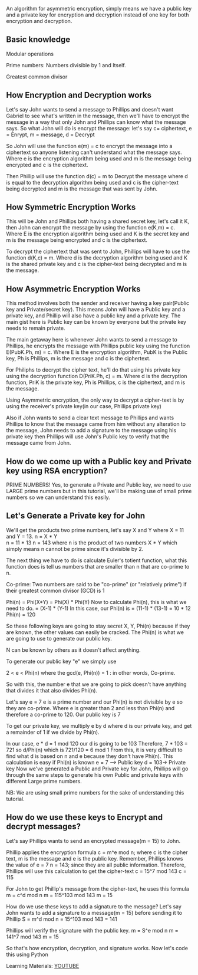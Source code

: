 An algorithm for asymmetric encryption, simply means we have a public key and a private key for encryption and decryption instead of one key for both encryption and decryption.

Basic knowledge
-----------------------
Modular operations

Prime numbers: Numbers divisible by 1 and Itself.

Greatest common divisor

How Encryption and Decryption works
---------------------------------------
Let's say John wants to send a message to Phillips and doesn't want Gabriel to see what's written in the message, then we'll have to encrypt the message in a way that only John and Phillips can know what the message says.
So what John will do is encrypt the message:
let's say c= ciphertext, e = Enrypt, m = message, d = Decrypt

So John will use the function e(m) = c to encrypt the message into a ciphertext so anyone listening can't understand what the message says. Where e is the encryption algorithm being used and m is the message being encrypted and c is the ciphertext.

Then Phillip will use the function d(c) = m to Decrypt the message where d is equal to the decryption algorithm being used and c is the cipher-text being decrypted and m is the message that was sent by John.

How Symmetric Encryption Works
--------------------------------
This will be John and Phillips both having a shared secret key, let's call it K, then John can encrypt the message by using the function e(K,m) = c. 
Where E is the encryption algorithm being used and K is the secret key and m is the message being encrypted and c is the ciphertext.

To decrypt the ciphertext that was sent to John, Phillips will have to use the function d(K,c) = m. Where d is the decryption algorithm being used and K is the shared private key and c is the cipher-text being decrypted and m is the message.

How Asymmetric Encryption Works
--------------------------------
This method involves both the sender and receiver having a key pair(Public key and Private/secret key). This means John will have a Public key and a private key, and Phillip will also have a public key and a private key. The main gist here is Public key can be known by everyone but the private key needs to remain private. 

The main getaway here is whenever John wants to send a message to Phillips, he encrypts the message with Phillips public key using the function E(PubK.Ph, m) = c. Where E is the encryption algorithm, PubK is the Public key, Ph is Phillips, m is the message and c is the ciphertext.

For Philiphs to decrypt the cipher text, he'll do that using his private key using the decryption function D(PriK.Ph, c) = m. Where d is the decryption function, PriK is the private key, Ph is Phillips, c is the ciphertext, and m is the message.

Using Asymmetric encryption, the only way to decrypt a cipher-text is by using the receiver's private key(in our case, Phillips private key)

Also if John wants to send a clear text message to Phillips and wants Phillips to know that the message came from him without any alteration to the message, John needs to add a signature to the message using his private key then Phillips will use John's Public key to verify that the message came from John. 


How do we come up with a Public key and Private key using RSA encryption?
----------------------------
PRIME NUMBERS! 
Yes, to generate a Private and Public key, we need to use LARGE prime numbers but in this tutorial, we'll be making use of small prime numbers so we can understand this easily.

Let's Generate a Private key for John
--------------------------------------
We'll get the products two prime numbers, let's say X and Y where X = 11 and Y = 13.
n = X * Y  
n = 11 * 13
n = 143
where n is the product of two numbers X * Y which simply means n cannot be prime since it's divisible by 2.

The next thing we have to do is calculate Euler's totient function, what this function does is tell us numbers that are smaller than n that are co-prime to n. 

Co-prime: Two numbers are said to be "co-prime" (or "relatively prime") if their greatest common divisor (GCD) is 1

Phi(n) =  Phi(X*Y)
       =  Phi(X) * Phi(Y)
        Now to calculate Phi(n), this is what we need to do.
       =  (X-1) * (Y-1)
       In this case, our Phi(n) is
           = (11-1) * (13-1)
           = 10 * 12
     Phi(n) = 120
         
So these following keys are going to stay secret X, Y, Phi(n) because if they are known, the other values can easily be  cracked. The Phi(n) is what we are going to use to generate our public key.
 
N can be known by others as it doesn't affect anything.

To generate our public key "e" we simply use

2 < e < Phi(n) where the gcd(e, Phi(n)) = 1 : in other words, Co-prime.

So with this, the number e that we are going to pick doesn't have anything that divides it that also divides Phi(n).

Let's say e = 7
e is a prime number and our Phi(n) is not divisible by e so they are co-prime.
Where e is greater than 2 and less than Phi(n) and therefore a co-prime to 120.
Our public key is 7

To get our private key, we multiply e by d where d is our private key, and get a remainder of 1 if we divide by Phi(n).

In our case,
e * d = 1 mod 120
our d is going to be 103
Therefore,
7 * 103 = 721
so d/Phi(n) which is 721/120 = 6 mod 1
From this, it is very difficult to find what d is based on n and e because they don't have Phi(n).
This calculation is easy if Phi(n) is known
 e = 7 --> Public key
 d = 103-> Private key
 Now we've generated a Public and Private key for John, Phillips will go through the same steps to generate his own Public and private keys with different Large prime numbers.

NB: We are using small prime numbers for the sake of understanding this tutorial.

How do we use these keys to Encrypt and decrypt messages?
--------------------------------------------------------
Let's say Phillips wants to send an encrypted message(m = 15) to John.

Phillip applies the encryption formula c = m^e mod n; where c is the cipher text, m is the message and e is the public key.
Remember, Phillips knows the value of 
e = 7
n = 143; since they are all public information.
Therefore, Phillips will use this calculation to get the cipher-text
c = 15^7 mod 143
c = 115

For John to get Phillip's message from the cipher-text, he uses this formula
m = c^d mod n
m = 115^103 mod 143
m = 15

How do we use these keys to add a signature to the message?
 Let's say John wants to add a signature to a message(m = 15) before sending it to Phillip
    S = m^d mod n
        = 15^103 mod 143
        = 141
   
Phillips will verify the signature with the public key.
    m = S^e mod n
    m = 141^7 mod 143
    m = 15
    
So that's how encryption, decryption, and signature works. Now let's code this using Python

 

Learning Materials:
[YOUTUBE](https://www.youtube.com/watch?v=D_PfV_IcUdA)
